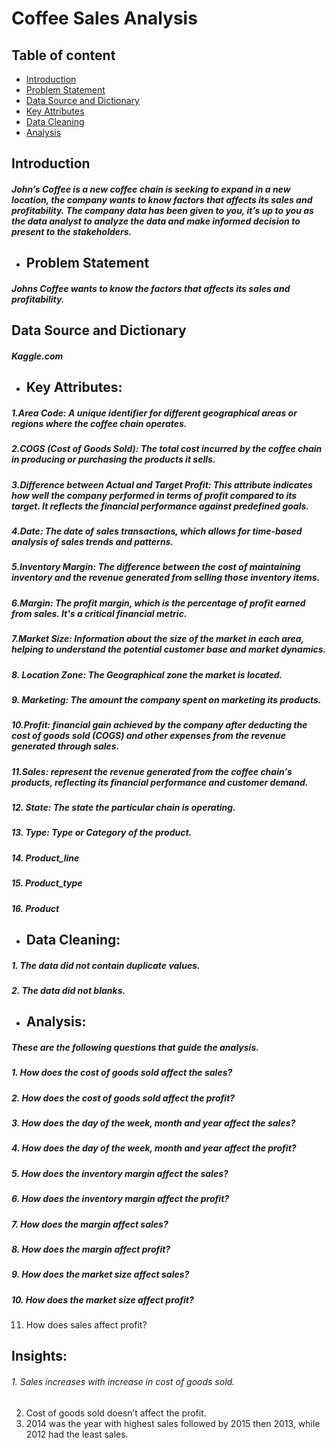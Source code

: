 # Coffee Sales Analysis
## Table of content
- [Introduction](#Introduction)
- [Problem Statement](#Problem-Statement)
- [Data Source and Dictionary](#Data-Source-and-Dictionary)
- [ Key Attributes](#Key-Attributes)
- [Data Cleaning](#Data-Cleaning)
- [Analysis](#Analysis)
## Introduction
##### John’s Coffee is a new coffee chain is seeking to expand in a new location, the company wants to know factors that affects its sales and profitability. The company data has been given to you, it’s up to you as the data analyst to analyze the data and make informed decision to present to the stakeholders.


- ## Problem Statement
##### Johns Coffee wants to know the factors that affects its sales and profitability.


## Data Source and Dictionary
##### Kaggle.com

- ## Key Attributes:
##### 1.Area Code: A unique identifier for different geographical areas or regions where the coffee chain operates.
##### 2.COGS (Cost of Goods Sold): The total cost incurred by the coffee chain in producing or purchasing the products it sells.
##### 3.Difference between Actual and Target Profit: This attribute indicates how well the company performed in terms of profit compared to its target. It reflects the financial performance against predefined goals.
##### 4.Date: The date of sales transactions, which allows for time-based analysis of sales trends and patterns.
##### 5.Inventory Margin: The difference between the cost of maintaining inventory and the revenue generated from selling those inventory items.
##### 6.Margin: The profit margin, which is the percentage of profit earned from sales. It's a critical financial metric.
##### 7.Market Size: Information about the size of the market in each area, helping to understand the potential customer base and market dynamics.
##### 8. Location Zone: The Geographical zone the market is located.
##### 9. Marketing: The amount the company spent on marketing its products.
##### 10.Profit: financial gain achieved by the company after deducting the cost of goods sold (COGS) and other expenses from the revenue generated through sales.
##### 11.Sales: represent the revenue generated from the coffee chain's products, reflecting its financial performance and customer demand.
##### 12. State: The state the particular chain is operating.
##### 13. Type: Type or Category of the product.
##### 14. Product_line	
##### 15. Product_type
##### 16. Product


- ## Data Cleaning:
##### 1.	The data did not contain duplicate values.
##### 2.	The data did not blanks.


- ## Analysis:
##### These are the following questions that guide the analysis.
##### 1.	How does the cost of goods sold affect the sales?
##### 2.	How does the cost of goods sold affect the profit?
##### 3.	How does the day of the week, month and year affect the sales?
##### 4.	How does the day of the week, month and year affect the profit?
##### 5.	How does the inventory margin affect the sales?
##### 6.	How does the inventory margin affect the profit?
##### 7.	How does the margin affect sales?
##### 8.	How does the margin affect profit?
##### 9.	How does the market size affect sales?
##### 10.	How does the market size affect profit?
11.	How does sales affect profit?

## Insights:
###### 1.  Sales increases with increase in cost of goods sold.
2.	Cost of goods sold doesn’t affect the profit.
3.	2014 was the year with highest sales followed by 2015 then 2013, while 2012 had the least sales.
